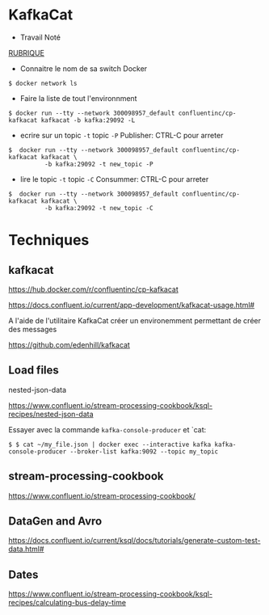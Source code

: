 # KafkaCat


* Travail Noté

[RUBRIQUE](RUBRIQUE.md)


* Connaitre le nom de sa switch Docker

```
$ docker network ls
```

* Faire la liste de tout l'environnment

```
$ docker run --tty --network 300098957_default confluentinc/cp-kafkacat kafkacat -b kafka:29092 -L
```

* ecrire sur un topic `-t` topic `-P` Publisher: CTRL-C pour arreter

```
$  docker run --tty --network 300098957_default confluentinc/cp-kafkacat kafkacat \
          -b kafka:29092 -t new_topic -P
```

* lire le topic `-t` topic `-C` Consummer: CTRL-C pour arreter


```
$  docker run --tty --network 300098957_default confluentinc/cp-kafkacat kafkacat \
          -b kafka:29092 -t new_topic -C
```


# Techniques

## kafkacat

https://hub.docker.com/r/confluentinc/cp-kafkacat


https://docs.confluent.io/current/app-development/kafkacat-usage.html#

A l'aide de l'utilitaire KafkaCat créer un environemment permettant de créer des messages 

https://github.com/edenhill/kafkacat




## Load files

nested-json-data

https://www.confluent.io/stream-processing-cookbook/ksql-recipes/nested-json-data

Essayer avec la commande `kafka-console-producer` et `cat:

```
$ $ cat ~/my_file.json | docker exec --interactive kafka kafka-console-producer --broker-list kafka:9092 --topic my_topic
```

## stream-processing-cookbook

https://www.confluent.io/stream-processing-cookbook/


## DataGen and Avro

https://docs.confluent.io/current/ksql/docs/tutorials/generate-custom-test-data.html#


## Dates

https://www.confluent.io/stream-processing-cookbook/ksql-recipes/calculating-bus-delay-time

